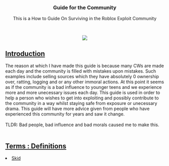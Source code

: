 <h3 align="center"> Guide for the Community </h3>
<p align="center"> 
  <a> This is a How to Guide </a>
  <a> On Surviving in the Roblox Exploit Community </a>
</p>
<br>
<p align="center">
   <a href="https://roblox.com" title="Roblox">
    <img src="https://cdn.discordapp.com/attachments/784639424931561502/830467142239256576/roblox-logo-roblox-symbol-meaning-history-evolution-81.png">
  </a>
 
</p>
 <h2>
  <u>
 Introduction
  </u>
  </h2>
<a> The reason at which I have made this guide is because many CWs are made each day and the community is filled with mistakes upon mistakes. Such examples include selling sources which they have absolutely 0 ownership over, ratting, logging and or any other immoral actions. At this point it seems as if the community is a bad influence to younger teens and we experience more and more unecessary issues each day. This guide is used in order to help a person who wishes to get into exploiting and possibly contribute to the community in a way whilst staying safe from exposure or unecessary drama. This guide will have more advice given from people who have experienced this community for years and saw it change.<br> </br> TLDR: Bad people, bad influence and bad morals caused me to make this. </a>
<br>
</br>
<h2>
<u>
  Terms : Definitions
<u>
</h2>
<li>
  Skid 
</li>

